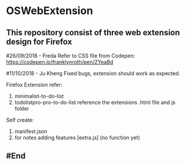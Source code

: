 # OSWebExtension
This repository consist of three web extension design for Firefox 
-------------------------------------------------------------------------------------------------------------
#26/09/2018 - Freda
Refer to CSS file from Codepen:
https://codepen.io/franklynroth/pen/ZYeaBd

#11/10/2018 - Ju Kheng
Fixed bugs, extension should work as expected.

Firefox Extension refer: 
1. minimalist-to-do-list
2. todolistpro-pro-to-do-list
reference the extensions .html file and js folder

Self create: 
1. manifest.json
2. for notes adding features [extra.js] (no function yet)

#End 
----------------------------------------------------------------------------------------------------------
